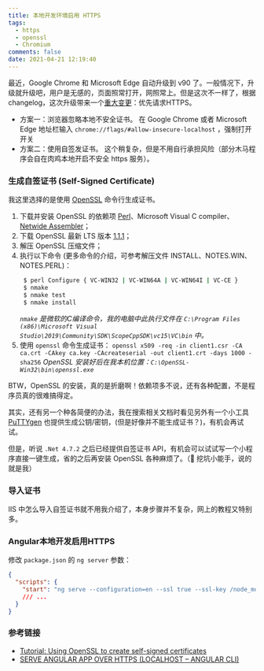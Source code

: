 ```yaml
---
title: 本地开发环境启用 HTTPS
tags:
  - https
  - openssl
  - Chromium
comments: false
date: 2021-04-21 12:19:40
---
```


最近，Google Chrome 和 Microsoft Edge 自动升级到 v90 了。一般情况下，升级就升级吧，用户是无感的，页面照常打开，网照常上。但是这次不一样了，根据 changelog，这次升级带来一个[重大变更](https://chromium.googlesource.com/chromium/src/+log/89.0.4389.128..90.0.4430.72?pretty=fuller&n=10000)：优先请求HTTPS。

- 方案一：浏览器忽略本地不安全证书。
  在 Google Chrome 或者 Microsoft Edge 地址栏输入 `chrome://flags/#allow-insecure-localhost` ，强制打开开关
- 方案二：使用自签发证书。
  这个稍复杂，但是不用自行承担风险（部分木马程序会自在肉鸡本地开启不安全 https 服务）。

### 生成自签证书 (Self-Signed Certificate)

我这里选择的是使用 [OpenSSL](https://www.openssl.org/) 命令行生成证书。

1. 下载并安装 OpenSSL 的依赖项 [Perl](https://www.activestate.com/products/perl/downloads/)、Microsoft Visual C compiler、[Netwide Assembler](https://www.nasm.us)；
2. 下载 OpenSSL 最新 LTS 版本 [1.1.1](https://www.openssl.org/source/old/1.1.1/)；
3. 解压 OpenSSL 压缩文件；
4. 执行以下命令 (更多命令的介绍，可参考解压文件 INSTALL、NOTES.WIN、NOTES.PERL)：
   ```sh
    $ perl Configure { VC-WIN32 | VC-WIN64A | VC-WIN64I | VC-CE }
    $ nmake
    $ nmake test
    $ nmake install
   ```
   *`nmake` 是微软的C编译命令，我的电脑中此执行文件在 `C:\Program Files (x86)\Microsoft Visual Studio\2019\Community\SDK\ScopeCppSDK\vc15\VC\bin` 中。*
5. 使用 `openssl` 命令生成证书： `openssl x509 -req -in client1.csr -CA ca.crt -CAkey ca.key -CAcreateserial -out client1.crt -days 1000 -sha256` 
   *OpenSSL 安装好后在我本机位置：`C:\OpenSSL-Win32\bin\openssl.exe`*

BTW，OpenSSL 的安装，真的是折磨啊！依赖项多不说，还有各种配置，不是程序员真的很难搞得定。

其实，还有另一个种各简便的办法，我在搜索相关文档时看见另外有一个小工具 [PuTTYgen](https://help.interfaceware.com/v6/how-to-create-self-certified-ssl-certificate-and-publicprivate-key-files) 也提供生成公钥/密钥，(但是好像并不能生成证书？)，有机会再试试。

但是，听说 `.Net 4.7.2` 之后已经提供自签证书 API，有机会可以试试写一个小程序直接一键生成，省的之后再安装 OpenSSL 各种麻烦了。（🖖 挖坑小能手，说的就是我）

### 导入证书

IIS 中怎么导入自签证书就不用我介绍了，本身步骤并不复杂，网上的教程又特别多。

### Angular本地开发启用HTTPS

修改 `package.json` 的 `ng server` 参数：

```json
{
  "scripts": {
    "start": "ng serve --configuration=en --ssl true --ssl-key /node_modules/browser-sync/lib/server/certs/server.key --ssl-cert /node_modules/browser-sync/lib/server/certs/server.crt"
    /// ...
  }
}
```

### 参考链接

- [Tutorial: Using OpenSSL to create self-signed certificates](https://docs.microsoft.com/en-us/azure/iot-hub/tutorial-x509-self-sign)
- [SERVE ANGULAR APP OVER HTTPS (LOCALHOST – ANGULAR CLI)](https://fmoralesdev.com/2020/01/03/serve-angular-app-over-https-using-angular-cli/)

